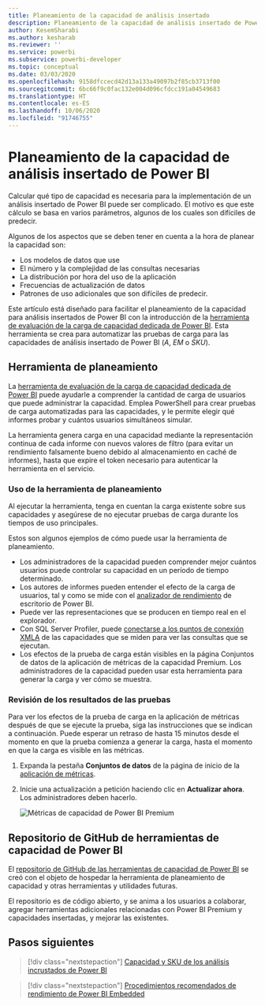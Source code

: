 ```yaml
---
title: Planeamiento de la capacidad de análisis insertado
description: Planeamiento de la capacidad de análisis insertado de Power BI.
author: KesemSharabi
ms.author: kesharab
ms.reviewer: ''
ms.service: powerbi
ms.subservice: powerbi-developer
ms.topic: conceptual
ms.date: 03/03/2020
ms.openlocfilehash: 9158dfccecd42d13a133a49097b2f85cb3713f00
ms.sourcegitcommit: 6bc66f9c0fac132e004d096cfdcc191a04549683
ms.translationtype: HT
ms.contentlocale: es-ES
ms.lasthandoff: 10/06/2020
ms.locfileid: "91746755"
---
```

# <a name="capacity-planning-in-power-bi-embedded-analytics"></a>Planeamiento de la capacidad de análisis insertado de Power BI

Calcular qué tipo de capacidad es necesaria para la implementación de un análisis insertado de Power BI puede ser complicado. El motivo es que este cálculo se basa en varios parámetros, algunos de los cuales son difíciles de predecir.

Algunos de los aspectos que se deben tener en cuenta a la hora de planear la capacidad son:

* Los modelos de datos que use
* El número y la complejidad de las consultas necesarias
* La distribución por hora del uso de la aplicación
* Frecuencias de actualización de datos
* Patrones de uso adicionales que son difíciles de predecir.

Este artículo está diseñado para facilitar el planeamiento de la capacidad para análisis insertados de Power BI con la introducción de la [herramienta de evaluación de la carga de capacidad dedicada de Power BI](https://github.com/microsoft/PowerBI-Tools-For-Capacities/tree/master/LoadTestingPowerShellTool/). Esta herramienta se crea para automatizar las pruebas de carga para las capacidades de análisis insertado de Power BI (*A*, *EM* o *SKU*).

## <a name="planning-tool"></a>Herramienta de planeamiento

 La [herramienta de evaluación de la carga de capacidad dedicada de Power BI](https://github.com/microsoft/PowerBI-Tools-For-Capacities/tree/master/LoadTestingPowerShellTool/) puede ayudarle a comprender la cantidad de carga de usuarios que puede administrar la capacidad. Emplea PowerShell para crear pruebas de carga automatizadas para las capacidades, y le permite elegir qué informes probar y cuántos usuarios simultáneos simular.

La herramienta genera carga en una capacidad mediante la representación continua de cada informe con nuevos valores de filtro (para evitar un rendimiento falsamente bueno debido al almacenamiento en caché de informes), hasta que expire el token necesario para autenticar la herramienta en el servicio.

### <a name="using-the-planning-tool"></a>Uso de la herramienta de planeamiento

Al ejecutar la herramienta, tenga en cuentan la carga existente sobre sus capacidades y asegúrese de no ejecutar pruebas de carga durante los tiempos de uso principales.

Estos son algunos ejemplos de cómo puede usar la herramienta de planeamiento.

* Los administradores de la capacidad pueden comprender mejor cuántos usuarios puede controlar su capacidad en un período de tiempo determinado.
* Los autores de informes pueden entender el efecto de la carga de usuarios, tal y como se mide con el [analizador de rendimiento](../../create-reports/desktop-performance-analyzer.md) de escritorio de Power BI.
* Puede ver las representaciones que se producen en tiempo real en el explorador.
* Con SQL Server Profiler, puede [conectarse a los puntos de conexión XMLA](https://powerbi.microsoft.com/blog/power-bi-open-platform-connectivity-with-xmla-endpoints-public-preview/) de las capacidades que se miden para ver las consultas que se ejecutan.
* Los efectos de la prueba de carga están visibles en la página Conjuntos de datos de la aplicación de métricas de la capacidad Premium. Los administradores de la capacidad pueden usar esta herramienta para generar la carga y ver cómo se muestra.

### <a name="reviewing-the-test-results"></a>Revisión de los resultados de las pruebas

Para ver los efectos de la prueba de carga en la aplicación de métricas después de que se ejecute la prueba, siga las instrucciones que se indican a continuación. Puede esperar un retraso de hasta 15 minutos desde el momento en que la prueba comienza a generar la carga, hasta el momento en que la carga es visible en las métricas.

1. Expanda la pestaña **Conjuntos de datos** de la página de inicio de la [aplicación de métricas](../../admin/service-admin-premium-monitor-capacity.md).
2. Inicie una actualización a petición haciendo clic en **Actualizar ahora**. Los administradores deben hacerlo.

    ![Métricas de capacidad de Power BI Premium](media/embedded-capacity-planning/embedded-capacity-planning.png)

## <a name="power-bi-capacity-tools-github-repository"></a>Repositorio de GitHub de herramientas de capacidad de Power BI

El [repositorio de GitHub de las herramientas de capacidad de Power BI](https://github.com/microsoft/PowerBI-Tools-For-Capacities) se creó con el objeto de hospedar la herramienta de planeamiento de capacidad y otras herramientas y utilidades futuras.

El repositorio es de código abierto, y se anima a los usuarios a colaborar, agregar herramientas adicionales relacionadas con Power BI Premium y capacidades insertadas, y mejorar las existentes.

## <a name="next-steps"></a>Pasos siguientes

> [!div class="nextstepaction"]
>[Capacidad y SKU de los análisis incrustados de Power BI](embedded-capacity.md)

> [!div class="nextstepaction"]
>[Procedimientos recomendados de rendimiento de Power BI Embedded](embedded-performance-best-practices.md)